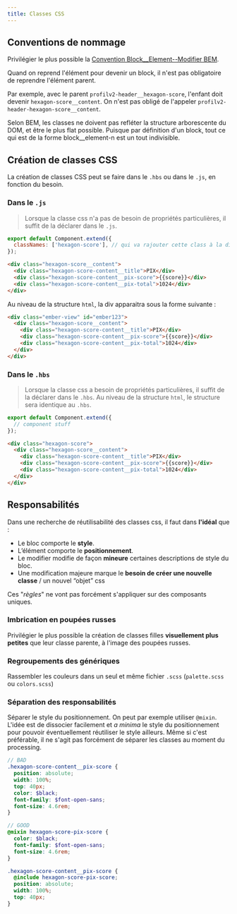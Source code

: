 ```yaml
---
title: Classes CSS
---
```


## Conventions de nommage

Privilégier le plus possible la [Convention Block__Element--Modifier BEM](http://getbem.com/).

Quand on reprend l'élément pour devenir un block, il n'est pas obligatoire de reprendre l'élément parent. 

Par exemple, avec le parent `profilv2-header__hexagon-score`, l'enfant doit devenir `hexagon-score__content`. On n'est pas obligé de l'appeler `profilv2-header-hexagon-score__content`. 

Selon BEM, les classes ne doivent pas refléter la structure arborescente du DOM, et être le plus flat possible. Puisque par définition d'un block, tout ce qui est de la forme block__element-n est un tout indivisible.

## Création de classes CSS

La création de classes CSS peut se faire dans le `.hbs` ou dans le `.js`, en fonction du besoin.

### Dans le `.js`

> Lorsque la classe css n'a pas de besoin de propriétés particulières, il suffit de la déclarer dans le `.js`.

```javascript
export default Component.extend({
  classNames: ['hexagon-score'], // qui va rajouter cette class à la div créée par Ember pour injecter le component
});
```

```html
<div class="hexagon-score__content">
  <div class="hexagon-score-content__title">PIX</div>
  <div class="hexagon-score-content__pix-score">{{score}}</div>
  <div class="hexagon-score-content__pix-total">1024</div>
</div>
```
Au niveau de la structure `html`, la div apparaitra sous la forme suivante :
```html
<div class="ember-view" id="ember123">
  <div class="hexagon-score__content">
    <div class="hexagon-score-content__title">PIX</div>
    <div class="hexagon-score-content__pix-score">{{score}}</div>
    <div class="hexagon-score-content__pix-total">1024</div>
  </div>
</div>
```

### Dans le `.hbs`

> Lorsque la classe css a besoin de propriétés particulières, il suffit de la déclarer dans le `.hbs`. Au niveau de la structure `html`, le structure sera identique au `.hbs`.

```javascript
export default Component.extend({
  // component stuff
});
```
```html
<div class="hexagon-score">
  <div class="hexagon-score__content">
    <div class="hexagon-score-content__title">PIX</div>
    <div class="hexagon-score-content__pix-score">{{score}}</div>
    <div class="hexagon-score-content__pix-total">1024</div>
  </div>
</div>
```

## Responsabilités 

Dans une recherche de réutilisabilité des classes css, il faut dans __l'idéal__ que :
* Le bloc comporte le __style__.
* L’élément comporte le __positionnement__.
* Le modifier modifie de façon **mineure** certaines descriptions de style du bloc.
* Une modification majeure marque le __besoin de créer une nouvelle classe__ / un nouvel “objet” css

Ces "_règles_" ne vont pas forcément s'appliquer sur des composants uniques.

### Imbrication en poupées russes

Privilégier le plus possible la création de classes filles __visuellement plus petites__ que leur classe parente, à l'image des poupées russes.

### Regroupements des génériques

Rassembler les couleurs dans un seul et même fichier `.scss` (`palette.scss` ou `colors.scss`)

### Séparation des responsabilités

Séparer le style du positionnement. On peut par exemple utiliser `@mixin`.
L'idée est de dissocier facilement et _a minima_ le style du positionnement pour pouvoir éventuellement réutiliser le style ailleurs. Même si c'est préférable, il ne s'agit pas forcément de séparer les classes au moment du processing.

```scss
// BAD
.hexagon-score-content__pix-score {
  position: absolute;
  width: 100%;
  top: 40px;
  color: $black;
  font-family: $font-open-sans;
  font-size: 4.6rem;
}

// GOOD
@mixin hexagon-score-pix-score {
  color: $black;
  font-family: $font-open-sans;
  font-size: 4.6rem;
}

.hexagon-score-content__pix-score {
  @include hexagon-score-pix-score;
  position: absolute;
  width: 100%;
  top: 40px;
}

```
